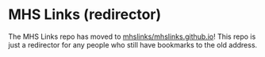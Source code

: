 # MHS Links (redirector)
The MHS Links repo has moved to [mhslinks/mhslinks.github.io](https://github.com/mhslinks/mhslinks.github.io)! This repo is just a redirector for any people who still have bookmarks to the old address.
